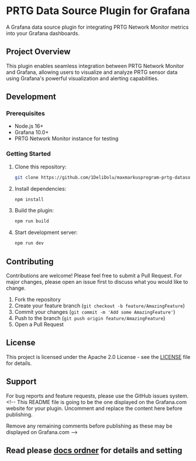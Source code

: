 # PRTG Data Source Plugin for Grafana

A Grafana data source plugin for integrating PRTG Network Monitor metrics into your Grafana dashboards.

## Project Overview

This plugin enables seamless integration between PRTG Network Monitor and Grafana, allowing users to visualize and analyze PRTG sensor data using Grafana's powerful visualization and alerting capabilities.

## Development

### Prerequisites

- Node.js 16+
- Grafana 10.0+
- PRTG Network Monitor instance for testing

### Getting Started

1. Clone this repository:

   ```bash
   git clone https://github.com/1DeliDolu/maxmarkusprogram-prtg-datasource.git
   ```
2. Install dependencies:

   ```bash
   npm install
   ```
3. Build the plugin:

   ```bash
   npm run build
   ```
4. Start development server:

   ```bash
   npm run dev
   ```

## Contributing

Contributions are welcome! Please feel free to submit a Pull Request. For major changes, please open an issue first to discuss what you would like to change.

1. Fork the repository
2. Create your feature branch (`git checkout -b feature/AmazingFeature`)
3. Commit your changes (`git commit -m 'Add some AmazingFeature'`)
4. Push to the branch (`git push origin feature/AmazingFeature`)
5. Open a Pull Request

## License

This project is licensed under the Apache 2.0 License - see the [LICENSE](LICENSE) file for details.

## Support

For bug reports and feature requests, please use the GitHub issues system.<!-- This README file is going to be the one displayed on the Grafana.com website for your plugin. Uncomment and replace the content here before publishing.

Remove any remaining comments before publishing as these may be displayed on Grafana.com -->

## Read please [docs ordner](../docs/config/ConfigEditor.md) for details and setting
